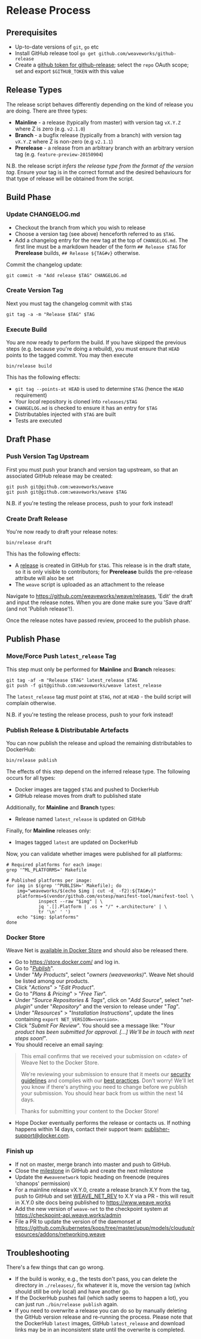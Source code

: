 # Release Process
## Prerequisites

* Up-to-date versions of `git`, `go` etc
* Install GitHub release tool `go get github.com/weaveworks/github-release`
* Create a [github token for
  github-release](https://help.github.com/articles/creating-an-access-token-for-command-line-use/); select the `repo` OAuth scope; set and export `$GITHUB_TOKEN` with this value

## Release Types

The release script behaves differently depending on the kind of
release you are doing. There are three types:

* **Mainline** - a release (typically from master) with version tag
  `vX.Y.Z` where Z is zero (e.g. `v2.1.0`)
* **Branch** - a bugfix release (typically from a branch) with version tag
  `vX.Y.Z` where Z is non-zero (e.g `v2.1.1`)
* **Prerelease** - a release from an arbitrary branch with an arbitrary
  version tag (e.g. `feature-preview-20150904`)

N.B. the release script _infers the release type from the format of the
version tag_. Ensure your tag is in the correct format and the desired
behaviours for that type of release will be obtained from the script.

## Build Phase
### Update CHANGELOG.md

* Checkout the branch from which you wish to release
* Choose a version tag (see above) henceforth referred to as `$TAG`.
* Add a changelog entry for the new tag at the top of `CHANGELOG.md`.
  The first line must be a markdown header of the form `## Release
  $TAG` for **Prerelease** builds, `## Release ${TAG#v}` otherwise.

Commit the changelog update:

    git commit -m "Add release $TAG" CHANGELOG.md

### Create Version Tag

Next you must tag the changelog commit with `$TAG`

    git tag -a -m "Release $TAG" $TAG

### Execute Build

You are now ready to perform the build. If you have skipped the
previous steps (e.g. because you're doing a rebuild), you must ensure
that `HEAD` points to the tagged commit. You may then execute

    bin/release build

This has the following effects:

* `git tag --points-at HEAD` is used to determine `$TAG` (hence the
  `HEAD` requirement)
* Your *local* repository is cloned into `releases/$TAG`
* `CHANGELOG.md` is checked to ensure it has an entry for `$TAG`
* Distributables injected with `$TAG` are built
* Tests are executed

## Draft Phase
### Push Version Tag Upstream

First you must push your branch and version tag upstream, so that an
associated GitHub release may be created:

    git push git@github.com:weaveworks/weave
    git push git@github.com:weaveworks/weave $TAG

N.B. if you're testing the release process, push to your fork
instead!

### Create Draft Release

You're now ready to draft your release notes:

    bin/release draft

This has the following effects:

* A [release](https://help.github.com/articles/about-releases) is
  created in GitHub for `$TAG`. This release is in the draft state, so
  it is only visible to contributors; for **Prerelease** builds the
  pre-release attribute will also be set
* The `weave` script is uploaded as an attachment to the release

Navigate to https://github.com/weaveworks/weave/releases, 'Edit' the
draft and input the release notes. When you are done make sure you
'Save draft' (and not 'Publish release'!).

Once the release notes have passed review, proceed to the publish
phase.

## Publish Phase
### Move/Force Push `latest_release` Tag

This step must only be performed for **Mainline** and **Branch**
releases:

    git tag -af -m "Release $TAG" latest_release $TAG
    git push -f git@github.com:weaveworks/weave latest_release

The `latest_release` tag *must* point at `$TAG`, *not* at `HEAD` -
the build script will complain otherwise.

N.B. if you're testing the release process, push to your fork
instead!

### Publish Release & Distributable Artefacts

You can now publish the release and upload the remaining
distributables to DockerHub:

    bin/release publish

The effects of this step depend on the inferred release type. The
following occurs for all types:

* Docker images are tagged `$TAG` and pushed to DockerHub
* GitHub release moves from draft to published state

Additionally, for **Mainline** and **Branch** types:

* Release named `latest_release` is updated on GitHub

Finally, for **Mainline** releases only:

* Images tagged `latest` are updated on DockerHub

Now, you can validate whether images were published for all platforms:

    # Required platforms for each image:
    grep '^ML_PLATFORMS=' Makefile

    # Published platforms per image:
    for img in $(grep '^PUBLISH=' Makefile); do
        img="weaveworks/$(echo $img | cut -d_ -f2):${TAG#v}"
        platforms=$(vendor/github.com/estesp/manifest-tool/manifest-tool \
                inspect --raw "$img" | \
                jq '.[].Platform | .os + "/" +.architecture' | \
                tr '\n' ' ')
        echo "$img: $platforms"
    done


### Docker Store

Weave Net is [available in Docker Store](https://store.docker.com/plugins/weave-net-plugin) and should also be released there.

* Go to https://store.docker.com/ and log in.
* Go to "[_Publish_](https://store.docker.com/publisher/center)".
* Under "_My Products_", select "_owners (weaveworks)_". Weave Net should be listed among our products.
* Click "_Actions_" > "_Edit Product_".
* Go to "_Plans & Pricing_" > "_Free Tier_".
* Under "_Source Repositories & Tags_", click on "_Add Source_", select "_net-plugin_" under "_Repository_" and the version to release under "_Tag_".
* Under "_Resources_" > "_Installation Instructions_", update the lines containing `export NET_VERSION=<version>`.
* Click "_Submit For Review_". You should see a message like: "_Your product has been submitted for approval. [...] We'll be in touch with next steps soon!_".
* You should receive an email saying:

> This email confirms that we received your submission on \<date\> of Weave Net to the Docker Store.
>
> We're reviewing your submission to ensure that it meets our [security guidelines](https://success.docker.com/Store#Security_and_Audit_Policies) and complies with our [best practices](https://success.docker.com/Store#Create_Great_Content). Don't worry! We'll let you know if there's anything you need to change before we publish your submission. You should hear back from us within the next 14 days.
> 
> Thanks for submitting your content to the Docker Store!

* Hope Docker eventually performs the release or contacts us. If nothing happens within 14 days, contact their support team: publisher-support@docker.com.

### Finish up

* If not on master, merge branch into master and push to GitHub.
* Close the [milestone](https://github.com/weaveworks/weave/milestones) in GitHub and create the next milestone
* Update the `#weavenetwork` topic heading on freenode (requires 'chanops' permission)
* For a mainline release vX.Y.0, create a release branch X.Y from the
  tag, push to GitHub and set [WEAVE_NET_REV](https://github.com/weaveworks/website-next/blob/master/Makefile)
  to X.Y via a PR - this will result in X.Y.0 site docs being published to https://www.weave.works
* Add the new version of `weave-net` to the checkpoint system at
  https://checkpoint-api.weave.works/admin
* File a PR to update the version of the daemonset at
  https://github.com/kubernetes/kops/tree/master/upup/models/cloudup/resources/addons/networking.weave

## Troubleshooting

There's a few things that can go wrong.

 * If the build is wonky, e.g., the tests don't pass, you can delete
   the directory in `./releases/`, fix whatever it is, move the
   version tag (which should still be only local) and have another go.
 * If the DockerHub pushes fail (which sadly seems to happen a lot),
   you can just run `./bin/release publish` again.
 * If you need to overwrite a release you can do so by manually
   deleting the GitHub version release and re-running the process.
   Please note that the DockerHub `latest` images, GitHub
   `latest_release` and download links may be in an inconsistent state
   until the overwrite is completed.
